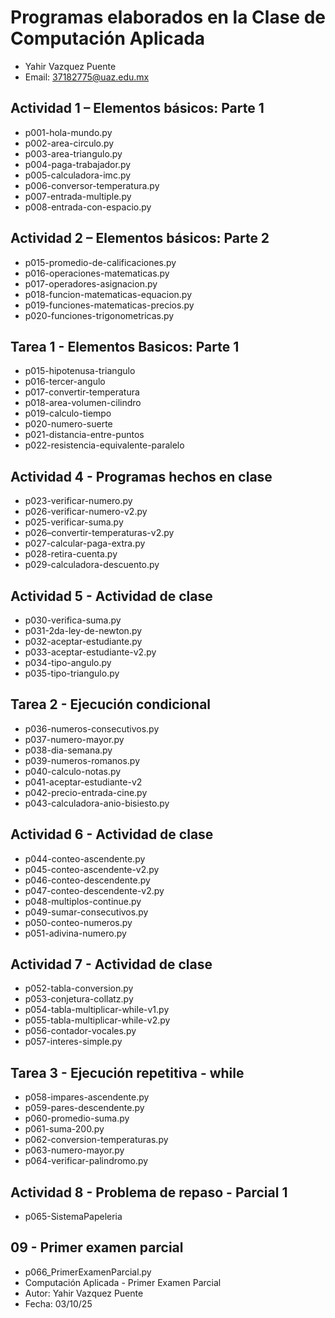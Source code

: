 # Programas elaborados en la Clase de Computación Aplicada

- Yahir Vazquez Puente
- Email: 37182775@uaz.edu.mx

## Actividad 1 – Elementos básicos: Parte 1

- p001-hola-mundo.py
- p002-area-circulo.py
- p003-area-triangulo.py
- p004-paga-trabajador.py
- p005-calculadora-imc.py
- p006-conversor-temperatura.py
- p007-entrada-multiple.py
- p008-entrada-con-espacio.py

## Actividad 2 – Elementos básicos: Parte 2

- p015-promedio-de-calificaciones.py 
- p016-operaciones-matematicas.py 
- p017-operadores-asignacion.py
- p018-funcion-matematicas-equacion.py 
- p019-funciones-matematicas-precios.py 
- p020-funciones-trigonometricas.py

## Tarea 1 - Elementos Basicos: Parte 1

- p015-hipotenusa-triangulo
- p016-tercer-angulo
- p017-convertir-temperatura
- p018-area-volumen-cilindro
- p019-calculo-tiempo
- p020-numero-suerte
- p021-distancia-entre-puntos
- p022-resistencia-equivalente-paralelo

## Actividad 4 - Programas hechos en clase
 - p023-verificar-numero.py
 - p026-verificar-numero-v2.py
 - p025-verificar-suma.py
 - p026–convertir-temperaturas-v2.py
 - p027-calcular-paga-extra.py
 - p028-retira-cuenta.py
 - p029-calculadora-descuento.py

## Actividad 5 - Actividad de clase

- p030-verifica-suma.py
- p031-2da-ley-de-newton.py
- p032-aceptar-estudiante.py
- p033-aceptar-estudiante-v2.py
- p034-tipo-angulo.py
- p035-tipo-triangulo.py

## Tarea 2 - Ejecución condicional

- p036-numeros-consecutivos.py
- p037-numero-mayor.py
- p038-dia-semana.py
- p039-numeros-romanos.py
- p040-calculo-notas.py
- p041-aceptar-estudiante-v2
- p042-precio-entrada-cine.py
- p043-calculadora-anio-bisiesto.py 

## Actividad 6 - Actividad de clase

- p044-conteo-ascendente.py
- p045-conteo-ascendente-v2.py
- p046-conteo-descendente.py
- p047-conteo-descendente-v2.py
- p048-multiplos-continue.py
- p049-sumar-consecutivos.py
- p050-conteo-numeros.py
- p051-adivina-numero.py

## Actividad 7 - Actividad de clase

- p052-tabla-conversion.py
- p053-conjetura-collatz.py
- p054-tabla-multiplicar-while-v1.py
- p055-tabla-multiplicar-while-v2.py
- p056-contador-vocales.py
- p057-interes-simple.py

## Tarea 3 - Ejecución repetitiva - while

- p058-impares-ascendente.py
- p059-pares-descendente.py
- p060-promedio-suma.py
- p061-suma-200.py
- p062-conversion-temperaturas.py
- p063-numero-mayor.py
- p064-verificar-palindromo.py

## Actividad 8 - Problema de repaso - Parcial 1

- p065-SistemaPapeleria

## 09 - Primer examen parcial

- p066_PrimerExamenParcial.py
- Computación Aplicada - Primer Examen Parcial
- Autor: Yahir Vazquez Puente
- Fecha: 03/10/25